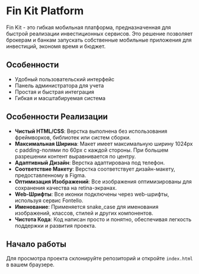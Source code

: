 # Fin Kit Platform

Fin Kit - это гибкая мобильная платформа, предназначенная для быстрой реализации инвестиционных сервисов. Это решение позволяет брокерам и банкам запускать собственные мобильные приложения для инвестиций, экономя время и бюджет.

## Особенности

- Удобный пользовательский интерфейс
- Панель администратора для учета
- Простая и быстрая интеграция
- Гибкая и масштабируемая система


## Особенности Реализации

- **Чистый HTML/CSS**: Верстка выполнена без использования фреймворков, библиотек или систем сборки.
- **Максимальная Ширина**: Макет имеет максимальную ширину 1024px с padding-полями по 60px с каждой стороны. При большем разрешении контент выравнивается по центру.
- **Адаптивный Дизайн**: Верстка адаптирована под телефон.
- **Соответствие Макету**: Верстка соответствует дизайн-макету, предоставленному в Figma.
- **Оптимизация Изображений**: Все изображения оптимизированы для сохранения качества на retina-экранах.
- **Web-Шрифты**: Все иконки подключены через web-шрифты, используя сервис Fontello.
- **Именование**: Применяется snake_case для именования изображений, классов, стилей и других компонентов.
- **Чистота Кода**: Код написан просто и понятно, обеспечивая легкость поддержки и развития проекта.

## Начало работы

Для просмотра проекта склонируйте репозиторий и откройте `index.html` в вашем браузере.

